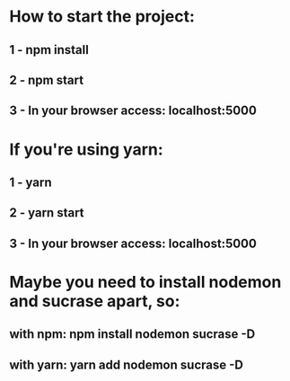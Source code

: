 # How to start the project:

## 1 - npm install
## 2 - npm start
## 3 - In your browser access: localhost:5000

# If you're using yarn:

## 1 - yarn
## 2 - yarn start
## 3 - In your browser access: localhost:5000

# Maybe you need to install nodemon and sucrase apart, so:
## with npm: npm install nodemon sucrase -D
## with yarn: yarn add nodemon sucrase -D
